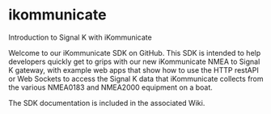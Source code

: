 # ikommunicate
Introduction to Signal K with iKommunicate

Welcome to our iKommunicate SDK on GitHub. This SDK is intended to help developers quickly get to grips with our new iKommunicate NMEA to Signal K gateway, with example web apps that show how to use the HTTP restAPI or Web Sockets to access the Signal K data that iKommunicate collects from the various NMEA0183 and NMEA2000 equipment on a boat.

The SDK documentation is included in the associated Wiki.
